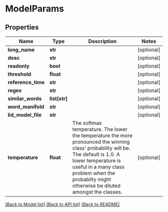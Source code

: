 # ModelParams

## Properties
Name | Type | Description | Notes
------------ | ------------- | ------------- | -------------
**long_name** | **str** |  | [optional] 
**desc** | **str** |  | [optional] 
**readonly** | **bool** |  | [optional] 
**threshold** | **float** |  | [optional] 
**reference_time** | **str** |  | [optional] 
**regex** | **str** |  | [optional] 
**similar_words** | **list[str]** |  | [optional] 
**word_manifold** | **str** |  | [optional] 
**lid_model_file** | **str** |  | [optional] 
**temperature** | **float** | The softmax temperature. The lower the temperature the more pronounced the winning class&#39; probability will be. The default is 1.0. A lower temperature is useful in a many class problem when the probabilty might otherwise be diluted amongst the classes. | [optional] 

[[Back to Model list]](../README.md#documentation-for-models) [[Back to API list]](../README.md#documentation-for-api-endpoints) [[Back to README]](../README.md)


